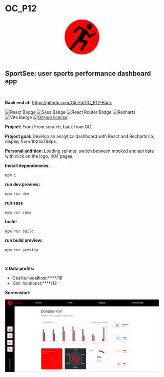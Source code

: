 <h1>OC_P12</h1>

<div align='center'>

 <img src="./src/assets/logos/logo.svg" alt="Argent bank Logo" title="Argent bank Logo" width="115" height="115" />

</div><br>

<h2>SportSee: user sports performance dashboard app </h2><br>

<strong>Back end at:</strong> https://github.com/Git-EJ/OC_P12-Back
<br>


![React Badge](https://img.shields.io/badge/React-61DAFB?logo=react&logoColor=000&style=flat)
![Sass Badge](https://img.shields.io/badge/Sass-C69?logo=sass&logoColor=fff&style=flat)
![React Router Badge](https://img.shields.io/badge/React%20Router-CA4245?logo=reactrouter&logoColor=fff&style=flat)
![Recharts](https://img.shields.io/badge/%3CRecharts_%2F%3E-22B5BF)
![Vite Badge](https://img.shields.io/badge/Vite-646CFF?logo=vite&logoColor=fff&style=flat)
[![GitHub license](https://img.shields.io/github/license/Naereen/StrapDown.js.svg)](https://github.com/Naereen/StrapDown.js/blob/master/LICENSE)

<strong>Project:</strong> Front From scratch, back from OC. 

<strong>Project goal:</strong> Develop an analytics dashboard with React and Recharts lib, display from 1024x768px.

<strong>Personal addition:</strong> Loading spinner, switch between mocked and api data with click on the logo, 404 pages.



<strong>Install dependencies:</strong>

```
npm i
```

<strong>run dev preview:</strong>

```
npm run dev
```

<strong>run sass</strong>

```
npm run sass
```

<strong>build:</strong>
```
npm run build
```

<strong>run build preview:</strong>
```
npm run preview
```
<br>


<strong>2 Data profils:</strong>
  - Cecilia: localhost:****/18
  - Karl: localhost:****/12


<strong>Screenshot:</strong>

<div align='center'>

 <img src="./src/assets/screenshot/screenshot_sportsee-userPage.png" alt="Sportsee userPage screenshot" title="Sportsee userPage screenshot" width="auto" height="auto"/>
 
</div>
